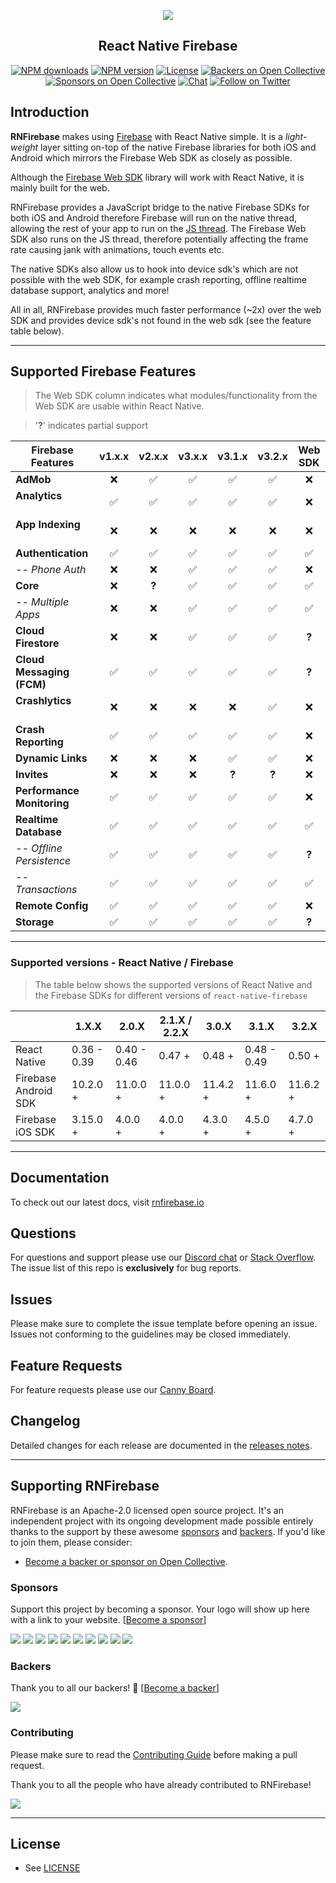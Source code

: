 <p align="center">
  <a href="https://rnfirebase.io">
    <img src="https://i.imgur.com/eBNJlHd.png"><br/>
  </a>
  <h2 align="center">React Native Firebase</h2>
</p>

<p align="center">
  <a href="https://www.npmjs.com/package/react-native-firebase"><img src="https://img.shields.io/npm/dm/react-native-firebase.svg?style=flat-square" alt="NPM downloads"></a>
  <a href="https://www.npmjs.com/package/react-native-firebase"><img src="https://img.shields.io/npm/v/react-native-firebase.svg?style=flat-square" alt="NPM version"></a>
  <a href="/LICENSE"><img src="https://img.shields.io/npm/l/react-native-firebase.svg?style=flat-square" alt="License"></a>
  <a href="#backers"><img src="https://opencollective.com/react-native-firebase/backers/badge.svg" alt="Backers on Open Collective"></a>
  <a href="#sponsors"><img src="https://opencollective.com/react-native-firebase/sponsors/badge.svg" alt="Sponsors on Open Collective"></a>
  <a href="https://discord.gg/C9aK28N"><img src="https://img.shields.io/discord/295953187817521152.svg?logo=discord&style=flat-square&colorA=7289da&label=discord" alt="Chat"></a>
  <a href="https://twitter.com/rnfirebase"><img src="https://img.shields.io/twitter/follow/rnfirebase.svg?style=social&label=Follow" alt="Follow on Twitter"></a>
</p>

## Introduction

**RNFirebase** makes using [Firebase](http://firebase.com) with React Native simple. It is a _light-weight_ layer sitting on-top of the native Firebase libraries for both iOS and Android which mirrors the Firebase Web SDK as closely as possible.

Although the [Firebase Web SDK](https://www.npmjs.com/package/firebase) library will work with React Native, it is mainly built for the web.

RNFirebase provides a JavaScript bridge to the native Firebase SDKs for both iOS and Android therefore Firebase will run on the native thread, allowing the rest of your app to run on the [JS thread](https://facebook.github.io/react-native/docs/performance.html#javascript-frame-rate). The Firebase Web SDK also runs on the JS thread, therefore potentially affecting the frame rate causing jank with animations, touch events etc.

The native SDKs also allow us to hook into device sdk's which are not possible with the web SDK, for example crash reporting, offline realtime database support, analytics and more!

All in all, RNFirebase provides much faster performance (~2x) over the web SDK and provides device sdk's not found in the web sdk (see the feature table below).

---

## Supported Firebase Features

> The Web SDK column indicates what modules/functionality from the Web SDK are usable within React Native.

> '**?**' indicates partial support

| Firebase Features          | v1.x.x | v2.x.x | v3.x.x | v3.1.x | v3.2.x | Web SDK |
| -------------------------- | :----: | :----: | :----: | :----: | :----: | :-----: |
| **AdMob**                  |   ❌   |   ✅   |   ✅   |   ✅   |   ✅   |   ❌    |
| **Analytics**              |   ✅   |   ✅   |   ✅   |   ✅   |   ✅   |   ❌    |
| **App Indexing**           |   ❌   |   ❌   |   ❌   |   ❌   |   ❌   |   ❌    |
| **Authentication**         |   ✅   |   ✅   |   ✅   |   ✅   |   ✅   |   ✅    |
| _-- Phone Auth_            |   ❌   |   ❌   |   ✅   |   ✅   |   ✅   |   ❌    |
| **Core**                   |   ❌   | **?**  |   ✅   |   ✅   |   ✅   |   ✅    |
| _-- Multiple Apps_         |   ❌   |   ❌   |   ✅   |   ✅   |   ✅   |   ✅    |
| **Cloud Firestore**        |   ❌   |   ❌   |   ✅   |   ✅   |   ✅   |  **?**  |
| **Cloud Messaging (FCM)**  |   ✅   |   ✅   |   ✅   |   ✅   |   ✅   |  **?**  |
| **Crashlytics**            |   ❌   |   ❌   |   ❌   |   ❌   |   ✅   |   ❌    |
| **Crash Reporting**        |   ✅   |   ✅   |   ✅   |   ✅   |   ✅   |   ❌    |
| **Dynamic Links**          |   ❌   |   ❌   |   ❌   |   ✅   |   ✅   |   ❌    |
| **Invites**                |   ❌   |   ❌   |   ❌   | **?**  | **?**  |   ❌    |
| **Performance Monitoring** |   ✅   |   ✅   |   ✅   |   ✅   |   ✅   |   ❌    |
| **Realtime Database**      |   ✅   |   ✅   |   ✅   |   ✅   |   ✅   |   ✅    |
| _-- Offline Persistence_   |   ✅   |   ✅   |   ✅   |   ✅   |   ✅   |  **?**  |
| _-- Transactions_          |   ✅   |   ✅   |   ✅   |   ✅   |   ✅   |   ✅    |
| **Remote Config**          |   ✅   |   ✅   |   ✅   |   ✅   |   ✅   |   ❌    |
| **Storage**                |   ✅   |   ✅   |   ✅   |   ✅   |   ✅   |  **?**  |

---

### Supported versions - React Native / Firebase

> The table below shows the supported versions of React Native and the Firebase SDKs for different versions of `react-native-firebase`

|                      | 1.X.X       | 2.0.X       | 2.1.X / 2.2.X | 3.0.X    | 3.1.X       | 3.2.X    |
| -------------------- | ----------- | ----------- | ------------- | -------- | ----------- | -------- |
| React Native         | 0.36 - 0.39 | 0.40 - 0.46 | 0.47 +        | 0.48 +   | 0.48 - 0.49 | 0.50 +   |
| Firebase Android SDK | 10.2.0 +    | 11.0.0 +    | 11.0.0 +      | 11.4.2 + | 11.6.0 +    | 11.6.2 + |
| Firebase iOS SDK     | 3.15.0 +    | 4.0.0 +     | 4.0.0 +       | 4.3.0 +  | 4.5.0 +     | 4.7.0 +  |

---

## Documentation

To check out our latest docs, visit [rnfirebase.io](https://rnfirebase.io)

## Questions

For questions and support please use our [Discord chat](https://discord.gg/C9aK28N) or [Stack Overflow](https://stackoverflow.com/questions/tagged/react-native-firebase). The issue list of this repo is **exclusively** for bug reports.

## Issues

Please make sure to complete the issue template before opening an issue. Issues not conforming to the guidelines may be closed immediately.

## Feature Requests

For feature requests please use our [Canny Board](http://invertase.link/requests).

## Changelog

Detailed changes for each release are documented in the [releases notes](https://github.com/invertase/react-native-firebase/releases).

<hr>

## Supporting RNFirebase

RNFirebase is an Apache-2.0 licensed open source project. It's an independent project with its ongoing development made possible entirely thanks to the support by these awesome [sponsors](#sponsors) and [backers](#backers). If you'd like to join them, please consider:

* [Become a backer or sponsor on Open Collective](https://opencollective.com/react-native-firebase).

### Sponsors

Support this project by becoming a sponsor. Your logo will show up here with a link to your website. [[Become a sponsor](https://opencollective.com/react-native-firebase#sponsor)]

<a href="https://opencollective.com/react-native-firebase/sponsor/0/website" target="_blank"><img src="https://opencollective.com/react-native-firebase/sponsor/0/avatar.svg"></a>
<a href="https://opencollective.com/react-native-firebase/sponsor/1/website" target="_blank"><img src="https://opencollective.com/react-native-firebase/sponsor/1/avatar.svg"></a>
<a href="https://opencollective.com/react-native-firebase/sponsor/2/website" target="_blank"><img src="https://opencollective.com/react-native-firebase/sponsor/2/avatar.svg"></a>
<a href="https://opencollective.com/react-native-firebase/sponsor/3/website" target="_blank"><img src="https://opencollective.com/react-native-firebase/sponsor/3/avatar.svg"></a>
<a href="https://opencollective.com/react-native-firebase/sponsor/4/website" target="_blank"><img src="https://opencollective.com/react-native-firebase/sponsor/4/avatar.svg"></a>
<a href="https://opencollective.com/react-native-firebase/sponsor/5/website" target="_blank"><img src="https://opencollective.com/react-native-firebase/sponsor/5/avatar.svg"></a>
<a href="https://opencollective.com/react-native-firebase/sponsor/6/website" target="_blank"><img src="https://opencollective.com/react-native-firebase/sponsor/6/avatar.svg"></a>
<a href="https://opencollective.com/react-native-firebase/sponsor/7/website" target="_blank"><img src="https://opencollective.com/react-native-firebase/sponsor/7/avatar.svg"></a>
<a href="https://opencollective.com/react-native-firebase/sponsor/8/website" target="_blank"><img src="https://opencollective.com/react-native-firebase/sponsor/8/avatar.svg"></a>
<a href="https://opencollective.com/react-native-firebase/sponsor/9/website" target="_blank"><img src="https://opencollective.com/react-native-firebase/sponsor/9/avatar.svg"></a>

### Backers

Thank you to all our backers! 🙏 [[Become a backer](https://opencollective.com/react-native-firebase#backer)]

<a href="https://opencollective.com/react-native-firebase#backers" target="_blank"><img src="https://opencollective.com/react-native-firebase/backers.svg?width=890"></a>

### Contributing

Please make sure to read the [Contributing Guide](CONTRIBUTING.md) before making a pull request.

Thank you to all the people who have already contributed to RNFirebase!

<a href="graphs/contributors"><img src="https://opencollective.com/react-native-firebase/contributors.svg?width=890" /></a>

<hr>

## License

* See [LICENSE](/LICENSE)
